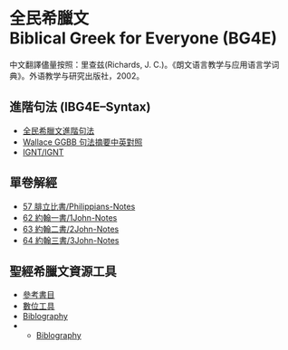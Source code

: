 # 全民希臘文<br>Biblical Greek for Everyone (BG4E)

中文翻譯儘量按照：里查兹(Richards, J. C.)。《朗文语言教学与应用语言学词典》。外语教学与研究出版社，2002。



 

## 進階句法 (IBG4E–Syntax)
- [全民希臘文進階句法](Syntax/IBG4E-Syntax.md)
- [Wallace GGBB 句法摘要中英對照](GGBB/GGBB.md)
- [IGNT/IGNT](IGNT/IGNT.md)


## 單卷解經
- [57 腓立比書/Philippians-Notes](57%20%E8%85%93%E7%AB%8B%E6%AF%94%E6%9B%B8/Philippians-Notes.md)
- [62 約翰一書/1John-Notes](62%20%E7%B4%84%E7%BF%B0%E4%B8%80%E6%9B%B8/1John-Notes.md)
- [63 約翰二書/2John-Notes](63%20%E7%B4%84%E7%BF%B0%E4%BA%8C%E6%9B%B8/2John-Notes.md)
- [64 約翰三書/3John-Notes](64%20%E7%B4%84%E7%BF%B0%E4%B8%89%E6%9B%B8/3John-Notes.md)


## 聖經希臘文資源工具
-  [參考書目](%E5%8F%83%E8%80%83%E6%9B%B8%E7%9B%AE.md)
- [數位工具](%E6%95%B8%E4%BD%8D%E5%B7%A5%E5%85%B7.md)
- [Biblography](Biblography.md)
- - [Biblography](Biblography.md)

